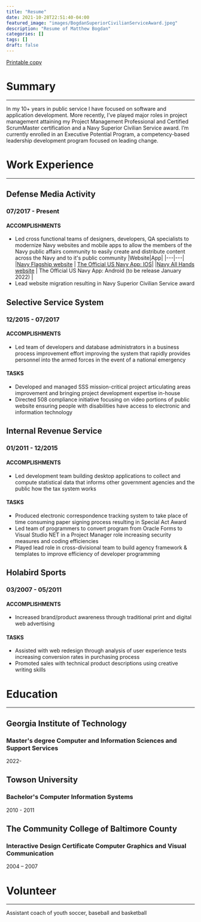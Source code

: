 ```yaml
---
title: "Resume"
date: 2021-10-28T22:51:40-04:00
featured_image: "images/BogdanSuperiorCivilianServiceAward.jpeg"
description: "Resume of Matthew Bogdan"
categories: []
tags: []
draft: false
---
```

[Printable copy](/docs/​​Matthew_Bogdan_Resume.pdf)
# Summary
---
In my 10+ years in public service I have focused on software and application development. More recently, I’ve played major roles in project management attaining my Project Management Professional and Certified ScrumMaster certification and a Navy Superior Civilian Service award. I’m currently enrolled in an Executive Potential Program, a competency-based leadership development program focused on leading change.

# Work Experience
---
## Defense Media Activity
### 07/2017 - Present
#### ACCOMPLISHMENTS
* Led cross functional teams of designers, developers, QA specialists to modernize Navy websites and mobile apps to allow the members of the Navy public affairs community to easily create and distribute content across the Navy and to it's public community
|Website|App|
|---|---|
|[Navy Flagship website](https://www.navy.mil) | [The Official US Navy App: IOS](https:apps.apple.com/us/app/the-official-us-navy-app/id1575606823)|
|[Navy All Hands website](https://www.ah.mil) | The Official US Navy App: Android (to be release January 2022) |
* Lead website migration resulting in Navy Superior Civilian Service award


<!-- []](https://play.google.com/store/apps/details?id=mil.navy.navyapplocker) -->
## Selective Service System
### 12/2015 - 07/2017
#### ACCOMPLISHMENTS
* Led team of developers and database administrators in a business process improvement effort improving the system that rapidly provides personnel into the armed forces in the event of a national emergency
#### TASKS
* Developed and managed SSS mission-critical project articulating areas improvement and bringing project development expertise in-house 
* Directed 508 compliance initiative focusing on video portions of public website ensuring people with disabilities have access to electronic and information technology



## Internal Revenue Service
### 01/2011 - 12/2015
#### ACCOMPLISHMENTS
* Led development team building desktop applications to collect and compute statistical data that informs other government agencies and the public how the tax system works
#### TASKS
* Produced electronic correspondence tracking system to take place of time consuming paper signing process resulting in Special Act Award
* Led team of programmers to convert program from Oracle Forms to Visual Studio NET in a Project Manager role increasing security measures and coding efficiencies
* Played lead role in cross-divisional team to build agency framework & templates to improve efficiency of developer programming


## Holabird Sports
### 03/2007 - 05/2011
#### ACCOMPLISHMENTS
* Increased brand/product awareness through traditional print and digital web advertising
#### TASKS
* Assisted with web redesign through analysis of user experience tests increasing conversion rates in purchasing process
* Promoted sales with technical product descriptions using creative writing skills

# Education
---
## Georgia Institute of Technology
### Master's degree Computer and Information Sciences and Support Services
2022-
## Towson University
### Bachelor's Computer Information Systems
2010 - 2011
## The Community College of Baltimore County
### Interactive Design Certificate Computer Graphics and Visual Communication
2004 – 2007
# Volunteer
---
Assistant coach of youth soccer, baseball and basketball

